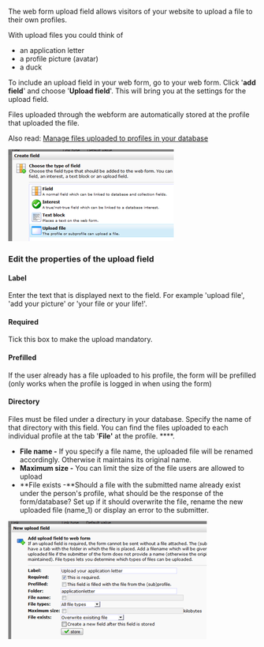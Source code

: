 The web form upload field allows visitors of your website to upload a
file to their own profiles.

With upload files you could think of

-   an application letter
-   a profile picture (avatar)
-   a duck

To include an upload field in your web form, go to your web form. Click
'**add field**' and choose '**Upload field**'. This will bring you at
the settings for the upload field.

Files uploaded through the webform are automatically stored at the
profile that uploaded the file.

Also read: [Manage files uploaded to profiles in your
database](./manage-files-uploaded-to-profiles-in-your-database.en.md)

![add upload field](images/adduploadfield.png)

### Edit the properties of the upload field

#### Label

Enter the text that is displayed next to the field. For example 'upload
file', 'add your picture' or 'your file or your life!'.

#### Required

Tick this box to make the upload mandatory.

#### Prefilled

If the user already has a file uploaded to his profile, the form will be
prefilled (only works when the profile is logged in when using the form)

#### Directory

Files must be filed under a directury in your database. Specify the name
of that directory with this field. You can find the files uploaded to
each individual profile at the tab '**File'** at the profile. ****.

-   **File name -** If you specify a file name, the uploaded file will
    be renamed accordingly. Otherwise it maintains its original name.
-   **Maximum size -** You can limit the size of the file users are
    allowed to upload
-   **File exists -**Should a file with the submitted name already exist
    under the person's profile, what should be the response of the
    form/database? Set up if it should overwrite the file, rename the
    new uploaded file (name\_1) or display an error to the submitter.

![Edit the properties of the upload field](images/edituploadfield.png)

